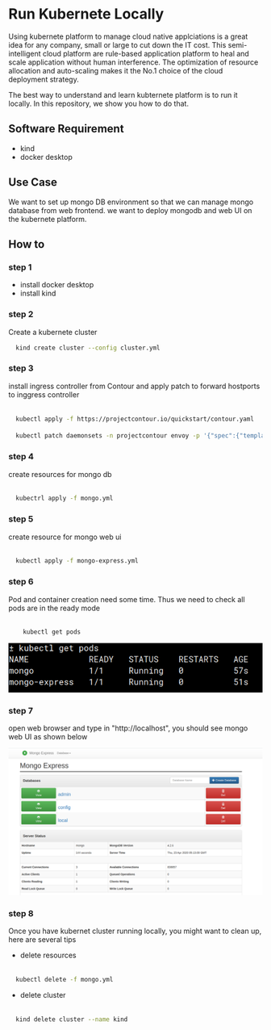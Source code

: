 # Run Kubernete Locally

Using kubernete platform to manage cloud native applciations is a great idea for any company, small or large to cut down the IT cost. This semi-intelligent cloud platform are rule-based application platform to heal and scale application without human interference. The optimization of resource allocation and auto-scaling makes it the No.1 choice of the cloud deployment strategy.

The best way to understand and learn kubternete platform is to run it locally. In this repository, we show you how to do that.

## Software Requirement

- kind
- docker desktop

## Use Case

We want to set up mongo DB environment so that we can manage mongo database from web frontend. we want to deploy mongodb and web UI on the kubernete platform.

## How to

### step 1

- install docker desktop
- install kind

### step 2

Create a kubernete cluster

```sh
  kind create cluster --config cluster.yml
```

### step 3

install ingress controller from Contour and apply patch to forward hostports to inggress controller

```sh

  kubectl apply -f https://projectcontour.io/quickstart/contour.yaml

  kubectl patch daemonsets -n projectcontour envoy -p '{"spec":{"template":{"spec":{"nodeSelector":{"ingress-ready":"true"},"tolerations":[{"key":"node-role.kubernetes.io/master","operator":"Equal","effect":"NoSchedule"}]}}}}'

```

### step 4

create resources for mongo db

```sh

  kubectrl apply -f mongo.yml

```

### step 5

create resource for mongo web ui

```sh

  kubectl apply -f mongo-express.yml

```

### step 6

Pod and container creation need some time. Thus we need to check all pods are in the ready mode

```sh

    kubectl get pods

```

![get pods](/images/kubectl_get_pods.png)

### step 7

open web browser and type in "http://localhost", you should see mongo web UI as shown below

![mongo web ui](/images/mongo_web_ui.png)

### step 8

Once you have kubernet cluster running locally, you might want to clean up, here are several tips

- delete resources

```sh

  kubectl delete -f mongo.yml

```

- delete cluster

```sh

  kind delete cluster --name kind

```
